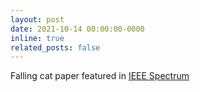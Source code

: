 ```yaml
---
layout: post
date: 2021-10-14 00:00:00-0000
inline: true
related_posts: false
---
```


Falling cat paper featured in [IEEE
Spectrum](https://spectrum.ieee.org/mini-cheetah-robots-feline-skills)

